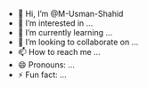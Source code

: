 - 👋 Hi, I’m @M-Usman-Shahid
- 👀 I’m interested in ...
- 🌱 I’m currently learning ...
- 💞️ I’m looking to collaborate on ...
- 📫 How to reach me ...
- 😄 Pronouns: ...
- ⚡ Fun fact: ...

<!---
M-Usman-Shahid/M-Usman-Shahid is a ✨ special ✨ repository because its `README.md` (this file) appears on your GitHub profile.
You can click the Preview link to take a look at your changes.
--->
